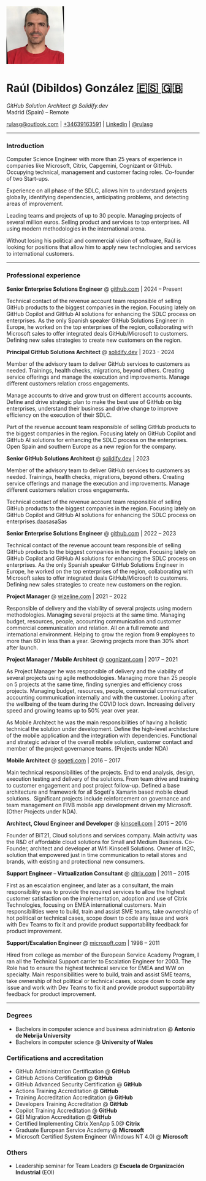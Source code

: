 
<img src="images/profile-image-2.png" width="150">

# Raúl (Dibildos) González [<font size="6"> 🇪🇸 </font>](es.md)<font size="6"> 🇬🇧 </font> 

_GitHub Solution Architect @ Solidify.dev_  
Madrid (Spain) – Remote

 [rulasg@outlook.com](mailto:rulasg@outlook.com) | [+34639163591](https://wa.me/34639163591) | [Linkedin](https://linkedin.com/in/rulasg) | [@rulasg](https://github.com/rulasg)

---

### Introduction

Computer Science Engineer with more than 25 years of experience in companies like Microsoft, Citrix, Capgemini, Cognizant or GitHub. Occupying technical, management and customer facing roles. Co-founder of two Start-ups.

Experience on all phase of the SDLC, allows him to understand projects globally, identifying dependencies, anticipating problems, and detecting areas of improvement.

Leading teams and projects of up to 30 people. Managing projects of several million euros. Selling product and services to top enterprises. All using modern methodologies in the international arena.

Without losing his political and commercial vision of software, Raúl is looking for positions that allow him to apply new technologies and services to international customers.

---

### Professional experience

**Senior Enterprise Solutions Engineer** @ [github.com](https://github.com) |  2024 – Present

Technical contact of the revenue account team responsible of selling GitHub products to the biggest companies in the region. Focusing lately on GitHub Copilot and GitHub AI solutions for enhancing the SDLC process on enterprises. As the only Spanish speaker GitHub Solutions Engineer in Europe, he worked on the top enterprises of the region, collaborating with Microsoft sales to offer integrated deals GitHub/Microsoft to customers. Defining new sales strategies to create new customers on the region.


**Principal GitHub Solutions Architect** @ [solidify.dev](https://solidify.dev) | 2023 - 2024

Member of the advisory team to deliver GitHub services to customers as needed. Trainings, health checks, migrations, beyond others. Creating service offerings and manage the execution and improvements. Manage different customers relation cross engagements.

Manage accounts to drive and grow trust on different accounts accounts. Define and drive strategic plan to make the best use of GitHub on big enterprises, understand their business and drive change to improve efficiency on the execution of their SDLC. 

Part of the revenue account team responsible of selling GitHub products to the biggest companies in the region. Focusing lately on GitHub Copilot and GitHub AI solutions for enhancing the SDLC process on the enterprises.
Open Spain and southern Europe as a new region for the company.

**Senior GitHub Solutions Architect** @ [solidify.dev](https://solidify.dev) | 2023

Member of the advisory team to deliver GitHub services to customers as needed. Trainings, health checks, migrations, beyond others. Creating service offerings and manage the execution and improvements. Manage different customers relation cross engagements.

Technical contact of the revenue account team responsible of selling GitHub products to the biggest companies in the region. Focusing lately on GitHub Copilot and GitHub AI solutions for enhancing the SDLC process on enterprises.daasasaSas

**Senior Enterprise Solutions Engineer** @ [github.com](https://github.com) |  2022 – 2023

Technical contact of the revenue account team responsible of selling GitHub products to the biggest companies in the region. Focusing lately on GitHub Copilot and GitHub AI solutions for enhancing the SDLC process on enterprises. As the only Spanish speaker GitHub Solutions Engineer in Europe, he worked on the top enterprises of the region, collaborating with Microsoft sales to offer integrated deals GitHub/Microsoft to customers. Defining new sales strategies to create new customers on the region.

**Project Manager** @ [wizeline.com](https://wizeline.com) | 2021 – 2022

Responsible of delivery and the viability of several projects using modern methodologies. Managing several projects at the same time. Managing budget, resources, people, accounting communication and customer commercial communication and relation. All on a full remote and international environment. Helping to grow the region from 9 employees to more than 60 in less than a year. Growing projects more than 30% short after launch.

**Project Manager / Mobile Architect** @ [cognizant.com](https://cognizant.com) |  2017 – 2021

As Project Manager he was responsible of delivery and the viability of several projects using agile methodologies. Managing more than 25 people on 5 projects at the same time, finding synergies and efficiency cross projects. Managing budget, resources, people, commercial communication, accounting communication internally and with the customer. Looking after the wellbeing of the team during the COVID lock down. Increasing delivery speed and growing teams up to 50% year over year.

As Mobile Architect he was the main responsibilities of having a holistic technical the solution under development. Define the high-level architecture of the mobile application and the integration with dependencies. Functional and strategic advisor of the overall mobile solution, customer contact and member of the project governance teams. (Projects under NDA)

**Mobile Architect** @ [sogeti.com](https://sogeti.com) | 2016 – 2017

Main technical responsibilities of the projects. End to end analysis, design, execution testing and delivery of the solutions. From team drive and training to customer engagement and post project follow-up.
Defined a base architecture and framework for all Sogeti´s Xamarin based mobile cloud solutions.  
Significant projects include reinforcement on governance and team management on FIVB mobile app development driven my Microsoft. (Other Projects under NDA).

**Architect, Cloud Engineer and Developer** @ [kinscell.com](https://kinscell.com) | 2015 – 2016

Founder of BiT21, Cloud solutions and services company. Main activity was the R&D of affordable cloud solutions for Small and Medium Business.
Co-Founder, architect and developer at Wifi Kinscell Solutions. Owner of In2C, solution that empowered just in time communication to retail stores and brands, with existing and protectional new consumers.

**Support Engineer – Virtualization Consultant** @ [citrix.com](https://citrix.com) | 2011 – 2015

First as an escalation engineer, and later as a consultant, the main responsibility was to provide the required services to allow the highest customer satisfaction on the implementation, adoption and use of Citrix Technologies, focusing on EMEA international customers. Main responsibilities were to build, train and assist SME teams, take ownership of hot political or technical cases, scope down to code any issue and work with Dev Teams to fix it and provide product supportability feedback for product improvement.

**Support/Escalation Engineer** @ [microsoft.com](https://microsoft.com) | 1998 – 2011

Hired from college as member of the European Service Academy Program, I ran all the Technical Support carrier to Escalation Engineer for 2003. The Role had to ensure the highest technical service for EMEA and WW on specialty. Main responsibilities were to build, train and assist SME teams, take ownership of hot political or technical cases, scope down to code any issue and work with Dev Teams to fix it and provide product supportability feedback for product improvement.

---

### Degrees

- Bachelors in computer science and business administration @ **Antonio de Nebrija University**
- Bachelors in computer science @ **University of Wales**

### Certifications and accreditation

- GitHub Administration Certification @ **GitHub**
- GitHub Actions Certification @ **GitHub**
- GitHub Advanced Security Certification @ **GitHub**
- Actions Training Accreditation @ **GitHub**
- Training Accreditation Accreditation @ **GitHub**
- Developers Training Accreditation @ **GitHub**
- Copilot Training Accreditation @ **GitHub**
- GEI Migration Accreditation @ **GitHub**
- Certified Implementing Citrix XenApp 5.0@ **Citrix**
- Graduate European Service Academy @ **Microsoft**
- Microsoft Certified System Engineer (Windows NT 4.0) @ **Microsoft**

### Others

- Leadership seminar for Team Leaders @ **Escuela de Organización Industrial** (EOI)  

